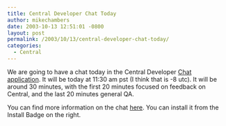 ```yaml
---
title: Central Developer Chat Today
author: mikechambers
date: 2003-10-13 12:51:01 -0800
layout: post
permalink: /2003/10/13/central-developer-chat-today/
categories:
  - Central
---
```



We are going to have a chat today in the Central Developer [Chat application][1]. It will be today at 11:30 am pst (I think that is -8 utc). It will be around 30 minutes, with the first 20 minutes focused on feedback on Central, and the last 20 minutes general QA.

You can find more information on the chat [here][1]. You can install it from the Install Badge on the right.

 [1]: http://www.markme.com/mesh/archives/003388.cfm